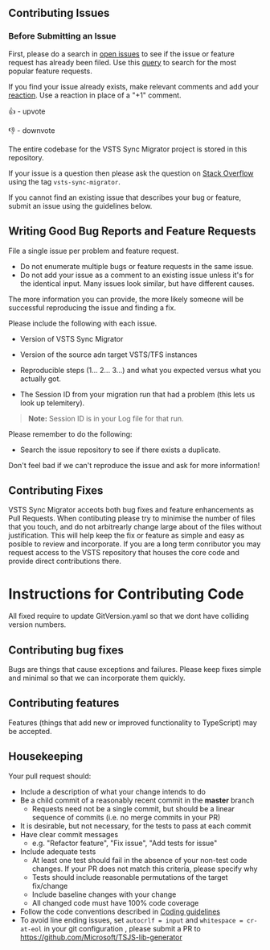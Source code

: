 ## Contributing Issues

### Before Submitting an Issue
First, please do a search in [open issues](https://github.com/nkdAgility/vsts-sync-migration/issues) to see if the issue or feature request has already been filed. Use this [query](https://github.com/nkdAgility/vsts-sync-migration/issues?q=is%3Aopen+is%3Aissue+label%3Afeature-request+sort%3Areactions-%2B1-desc) to search for the most popular feature requests.

If you find your issue already exists, make relevant comments and add your [reaction](https://github.com/blog/2119-add-reactions-to-pull-requests-issues-and-comments). Use a reaction in place of a "+1" comment.

👍 - upvote

👎 - downvote

The entire codebase for the VSTS Sync Migrator project is stored in this repository.

If your issue is a question then please ask the question on [Stack Overflow](https://stackoverflow.com/questions/tagged/vsts-sync-migrator) using the tag `vsts-sync-migrator`.

If you cannot find an existing issue that describes your bug or feature, submit an issue using the guidelines below.

## Writing Good Bug Reports and Feature Requests

File a single issue per problem and feature request.

* Do not enumerate multiple bugs or feature requests in the same issue.
* Do not add your issue as a comment to an existing issue unless it's for the identical input. Many issues look similar, but have different causes.

The more information you can provide, the more likely someone will be successful reproducing the issue and finding a fix. 

Please include the following with each issue. 

* Version of VSTS Sync Migrator
* Version of the source adn target VSTS/TFS instances 

* Reproducible steps (1... 2... 3...) and what you expected versus what you actually got.
* The Session ID from your migration run that had a problem (this lets us look up telemitery).

> **Note:** Session ID is in your Log file for that run.

Please remember to do the following:

* Search the issue repository to see if there exists a duplicate. 

Don't feel bad if we can't reproduce the issue and ask for more information!

## Contributing Fixes

VSTS Sync Migrator acceots both bug fixes and feature enhancements as Pull Requests. When contibuting please try to minimise the number of files that you touch, and do not arbitrearly change large about of the files without justification. This will help keep the fix or feature as simple and easy as posible to review and incorporate. If you are a long term conributor you may request access to the VSTS repository that houses the core code and provide direct contributions there.

# Instructions for Contributing Code

All fixed require to update GitVersion.yaml so that we dont have colliding version numbers.

## Contributing bug fixes

Bugs are things that cause exceptions and failures. Please keep fixes simple and minimal so that we can incorporate them quickly.

## Contributing features

Features (things that add new or improved functionality to TypeScript) may be accepted.

## Housekeeping

Your pull request should: 

* Include a description of what your change intends to do
* Be a child commit of a reasonably recent commit in the **master** branch 
    * Requests need not be a single commit, but should be a linear sequence of commits (i.e. no merge commits in your PR)
* It is desirable, but not necessary, for the tests to pass at each commit
* Have clear commit messages 
    * e.g. "Refactor feature", "Fix issue", "Add tests for issue"
* Include adequate tests 
    * At least one test should fail in the absence of your non-test code changes. If your PR does not match this criteria, please specify why
    * Tests should include reasonable permutations of the target fix/change
    * Include baseline changes with your change
    * All changed code must have 100% code coverage
* Follow the code conventions described in [Coding guidelines](https://github.com/nkdAgility/vstssyncmigrator/wiki/Coding-guidelines)
* To avoid line ending issues, set `autocrlf = input` and `whitespace = cr-at-eol` in your git configuration
, please submit a PR to  https://github.com/Microsoft/TSJS-lib-generator

